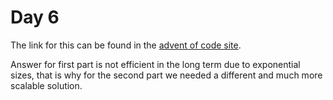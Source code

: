 # Day 6

The link for this can be found in the [advent of code site](https://adventofcode.com/2021/day/6).

Answer for first part is not efficient in the long term due to exponential sizes, that is why for the second part we needed a different and much more scalable solution.